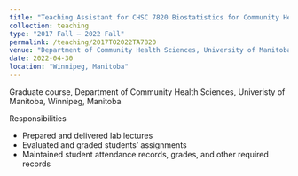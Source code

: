 ```yaml
---
title: "Teaching Assistant for CHSC 7820 Biostatistics for Community Health Sciences"
collection: teaching
type: "2017 Fall – 2022 Fall"
permalink: /teaching/2017TO2022TA7820
venue: "Department of Community Health Sciences, University of Manitoba, Manitoba"
date: 2022-04-30
location: "Winnipeg, Manitoba"
---
```


Graduate course, Department of Community Health Sciences, Univeristy of Manitoba, Winnipeg, Manitoba

Responsibilities
* Prepared and delivered lab lectures
* Evaluated and graded students’ assignments
* Maintained student attendance records, grades, and other required records